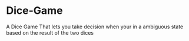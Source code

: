 # Dice-Game
A Dice Game That lets you take decision when your in a ambiguous state based on the result of the two dices
